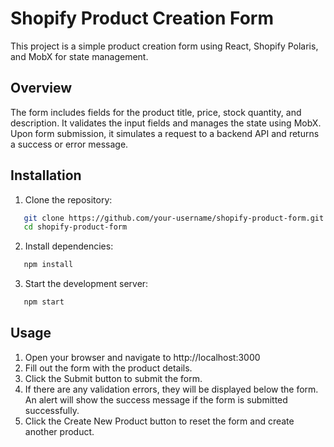 # Shopify Product Creation Form

This project is a simple product creation form using React, Shopify Polaris, and MobX for state management.

## Overview

The form includes fields for the product title, price, stock quantity, and description. It validates the input fields and manages the state using MobX. Upon form submission, it simulates a request to a backend API and returns a success or error message.

## Installation

1. Clone the repository:
```sh
   git clone https://github.com/your-username/shopify-product-form.git
   cd shopify-product-form
```
2. Install dependencies:
```sh
   npm install
```
3. Start the development server:
```sh
   npm start
```

## Usage

1. Open your browser and navigate to http://localhost:3000
2. Fill out the form with the product details.
3. Click the Submit button to submit the form.
4. If there are any validation errors, they will be displayed below the form. An alert will show the success message if the form is submitted successfully.
5. Click the Create New Product button to reset the form and create another product.


